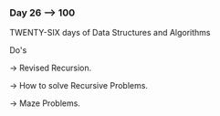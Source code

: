 ### Day 26 --> 100
TWENTY-SIX days of Data Structures and Algorithms

Do's

-> Revised Recursion.

-> How to solve Recursive Problems.

-> Maze Problems.
